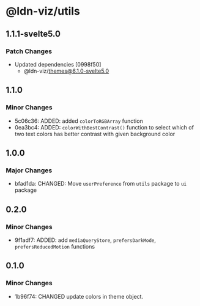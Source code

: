 # @ldn-viz/utils

## 1.1.1-svelte5.0

### Patch Changes

- Updated dependencies [0998f50]
  - @ldn-viz/themes@6.1.0-svelte5.0

## 1.1.0

### Minor Changes

- 5c06c36: ADDED: added `colorToRGBArray` function
- 0ea3bc4: ADDED: `colorWithBestContrast()` function to select which of two text colors has better contrast with given background color

## 1.0.0

### Major Changes

- bfad1da: CHANGED: Move `userPreference` from `utils` package to `ui` package

## 0.2.0

### Minor Changes

- 9f1adf7: ADDED: add `mediaQueryStore`, `prefersDarkMode`, `prefersReducedMotion` functions

## 0.1.0

### Minor Changes

- 1b96f74: CHANGED update colors in theme object.
